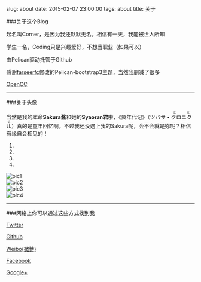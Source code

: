 slug: about
date: 2015-02-07 23:00:00
tags: about
title: 关于


###关于这个Blog

起名叫Corner，是因为我还默默无名。相信有一天，我能被世人所知

学生一名，Coding只是兴趣爱好，不想当职业（如果可以）

由Pelican驱动托管于Github

感谢[farseerfc](http://farseerfc.me)修改的Pelican-bootstrap3主题，当然我删减了很多

[OpenCC](http://opencc.org/)
* * *

###关于头像

当然是我的本命**Sakura酱**和她的**Syaoran君**啦，《翼年代记》（ツバサ・<ruby><rb>クロニクル</rb><rp>(</rp><rt>年 代 记</rt><rp>)</rp></ruby>）真的是童年回忆啊。不过我还没遇上我的Sakura呢，会不会就是妳呢？相信有缘自会相见的！



<div id="carousel-example-generic" class="carousel slide" data-ride="carousel">
  <!-- Indicators -->
  <ol class="carousel-indicators">
    <li data-target="#carousel-example-generic" data-slide-to="0" class="active"></li>
    <li data-target="#carousel-example-generic" data-slide-to="1"></li>
    <li data-target="#carousel-example-generic" data-slide-to="2"></li>
    <li data-target="#carousel-example-generic" data-slide-to="3"></li>
  </ol>

  <!-- Wrapper for slides -->
  <div class="carousel-inner" role="listbox">
    <div class="item active">
      <img src="http://ww2.sinaimg.cn/large/a0464963jw1epg7hu8tq9j21j125stv1.jpg" alt="pic1">
    </div>
    <div class="item">
      <img src="http://ww1.sinaimg.cn/large/a0464963jw1epg7j8g1ubj20yh1e0h7e.jpg" alt="pic2">
    </div>
    <div class="item">
      <img src="http://ww3.sinaimg.cn/large/a0464963jw1epg7l4n4ixj21k225skjl.jpg" alt="pic3">
    </div>
    <div class="item">
      <img src="http://ww4.sinaimg.cn/large/a0464963jw1epg7lvp01cj21k225sb29.jpg" alt="pic4">
    </div>
  </div>

  <!-- Controls -->
  <a class="left carousel-control" href="#carousel-example-generic" role="button" data-slide="prev">
    <span class="glyphicon glyphicon-chevron-left" aria-hidden="true"></span>
    <span class="sr-only" class="fa fa-chevron-left"></span>
  </a>
  <a class="right carousel-control" href="#carousel-example-generic" role="button" data-slide="next">
    <span class="glyphicon glyphicon-chevron-right" aria-hidden="true"></span>
    <span class="sr-only" class="fa fa-chevron-right"></span>
  </a>
</div>

* * *

###网络上你可以通过这些方式找到我


[Twitter](http://twitter.com/mazhengke)

[Github](https://github.com/mazk)

[Weibo(微博)](http://weibo.com/mazk1996)

[Facebook](http://www.facebook.com/mazk96)

[Google+](http://google.com/+Mazk96)



